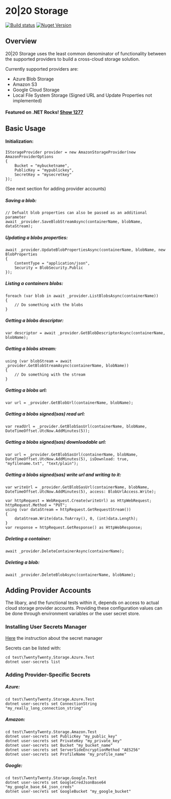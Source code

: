 # 20|20 Storage

[![Build status](https://ci.appveyor.com/api/projects/status/0ss5kpj5gy739vwx/branch/master?svg=true)](https://ci.appveyor.com/project/2020IP/twentytwenty-storage/branch/master)
[![Nuget Version](https://img.shields.io/nuget/v/TwentyTwenty.Storage.svg)](https://www.nuget.org/packages/TwentyTwenty.Storage/)

## Overview

20|20 Storage uses the least common denominator of functionality between the supported providers to build a cross-cloud storage solution.

Currently supported providers are:
* Azure Blob Storage
* Amazon S3
* Google Cloud Storage
* Local File System Storage (Signed URL and Update Properties not implemented)

#### Featured on .NET Rocks! [Show 1277](https://www.dotnetrocks.com/?show=1277)

## Basic Usage

#### Initialization:
```
IStorageProvider provider = new AmazonStorageProvider(new AmazonProviderOptions
{
    Bucket = "mybucketname",
    PublicKey = "mypublickey",
    SecretKey = "mysecretkey"
});
```
(See next section for adding provider accounts)

##### Saving a blob:
```
// Defualt blob properties can also be passed as an additional parameter
await _provider.SaveBlobStreamAsync(containerName, blobName, dataStream);
```

##### Updating a blobs properties:
```
await _provider.UpdateBlobPropertiesAsync(containerName, blobName, new BlobProperties
{
    ContentType = "application/json",
    Security = BlobSecurity.Public
});
```

##### Listing a containers blobs:
```
foreach (var blob in await _provider.ListBlobsAsync(containerName))
{
    // Do something with the blobs
}
```

##### Getting a blobs descriptor:
```
var descriptor = await _provider.GetBlobDescriptorAsync(containerName, blobName);
```

##### Getting a blobs stream:
```
using (var blobStream = await _provider.GetBlobStreamAsync(containerName, blobName))
{
    // Do something with the stream
}
```

##### Getting a blobs url:
```
var url = _provider.GetBlobUrl(containerName, blobName);
```

##### Getting a blobs signed(sas) read url:
```
var readUrl = _provider.GetBlobSasUrl(containerName, blobName, DateTimeOffset.UtcNow.AddMinutes(5));
```

##### Getting a blobs signed(sas) downloadable url:
```
var url = _provider.GetBlobSasUrl(containerName, blobName, DateTimeOffset.UtcNow.AddMinutes(5), isDownload: true, "myfilename.txt", "text/plain");
```

##### Getting a blobs signed(sas) write url and writing to it:
```
var writeUrl = _provider.GetBlobSasUrl(containerName, blobName, DateTimeOffset.UtcNow.AddMinutes(5), access: BlobUrlAccess.Write);

var httpRequest = WebRequest.Create(writeUrl) as HttpWebRequest;
httpRequest.Method = "PUT";
using (var dataStream = httpRequest.GetRequestStream())
{
    dataStream.Write(data.ToArray(), 0, (int)data.Length);
}
var response = httpRequest.GetResponse() as HttpWebResponse;
```

##### Deleting a container:
```
await _provider.DeleteContainerAsync(containerName);
```

##### Deleting a blob:
```
await _provider.DeleteBlobAsync(containerName, blobName);
```

## Adding Provider Accounts

The libary, and the functional tests within it, depends on access to actual cloud storage provider accounts.  Providing these configuration values can be done through environment variables or the user secret store.

### Installing User Secrets Manager
[Here](https://docs.microsoft.com/en-us/aspnet/core/security/app-secrets?view=aspnetcore-2.0) the instruction about the secret manager

Secrets can be listed with:
```
cd test\TwentyTwenty.Storage.Azure.Test
dotnet user-secrets list
```

### Adding Provider-Specific Secrets

##### Azure:
```
cd test\TwentyTwenty.Storage.Azure.Test
dotnet user-secrets set ConnectionString "my_really_long_connection_string"
```
##### Amazon:
```
cd test\TwentyTwenty.Storage.Amazon.Test
dotnet user-secrets set PublicKey "my_public_key"
dotnet user-secrets set PrivateKey "my_private_key"
dotnet user-secrets set Bucket "my_bucket_name"
dotnet user-secrets set ServerSideEncryptionMethod "AES256"
dotnet user-secrets set ProfileName "my_profile_name"
```
##### Google:
```
cd test\TwentyTwenty.Storage.Google.Test
dotnet user-secrets set GoogleCredJsonBase64 "my_google_base_64_json_creds"
dotnet user-secrets set GoogleBucket "my_google_bucket"
```
